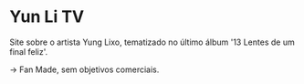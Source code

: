 # Yun Li TV

Site sobre o artista Yung Lixo, tematizado no último álbum '13 Lentes de um final feliz'.

-> Fan Made, sem objetivos comerciais.
